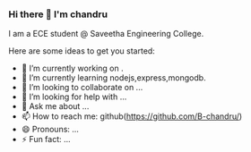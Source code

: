 ### Hi there 👋 I'm chandru

I am a ECE student @ Saveetha Engineering College.

Here are some ideas to get you started:

- 🔭 I’m currently working on .
- 🌱 I’m currently learning nodejs,express,mongodb.
- 👯 I’m looking to collaborate on ...
- 🤔 I’m looking for help with ...
- 💬 Ask me about ...
- 📫 How to reach me: github(https://github.com/B-chandru/)
- 😄 Pronouns: ...
- ⚡ Fun fact: ...
